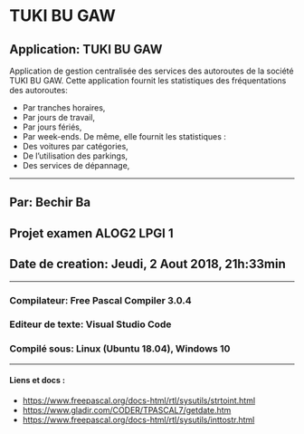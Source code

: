 TUKI BU GAW
===========

## Application: TUKI BU GAW
Application de gestion centralisée des services des autoroutes de la société TUKI BU GAW.
Cette application fournit les statistiques des fréquentations des autoroutes:
  * Par tranches horaires,
  * Par jours de travail,
  * Par jours fériés,
  * Par week-ends.
De même, elle fournit les statistiques :
  * Des voitures par catégories,
  * De l’utilisation des parkings,
  * Des services de dépannage,
 __________________________________________________________________________________________

## Par: Bechir Ba
## Projet examen ALOG2 LPGI 1
## Date de creation: Jeudi, 2 Aout 2018, 21h:33min
-------------------------------------------------
### Compilateur: Free Pascal Compiler 3.0.4
### Editeur de texte: Visual Studio Code
### Compilé sous: Linux (Ubuntu 18.04), Windows 10
___________________________________________________________________________________________
#### Liens et docs :
  * https://www.freepascal.org/docs-html/rtl/sysutils/strtoint.html
  * https://www.gladir.com/CODER/TPASCAL7/getdate.htm
  * https://www.freepascal.org/docs-html/rtl/sysutils/inttostr.html
